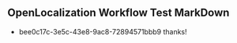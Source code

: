 ## OpenLocalization Workflow Test MarkDown
* bee0c17c-3e5c-43e8-9ac8-72894571bbb9 thanks!

<!--HONumber=Aug16_HO1-->



